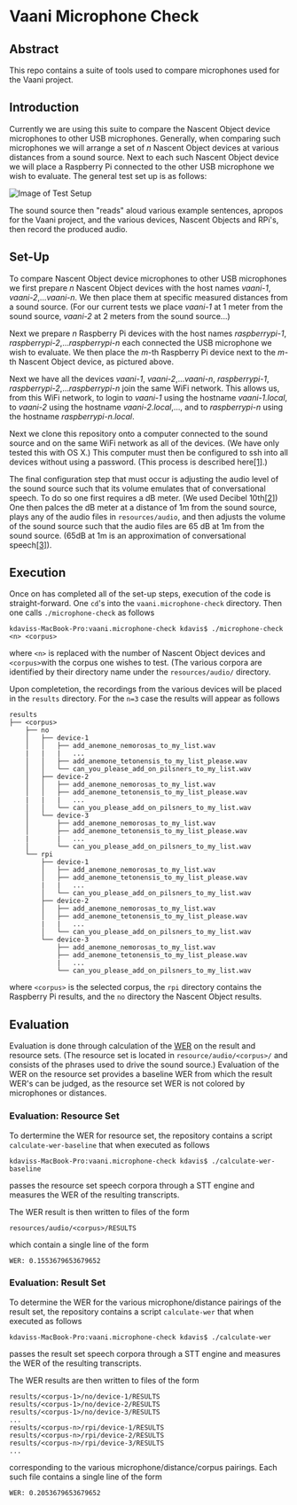 # Vaani Microphone Check

## Abstract 

This repo contains a suite of tools used to compare microphones used for the Vaani project.

## Introduction

Currently we are using this suite to compare the Nascent Object device microphones to other USB microphones. Generally, when comparing such microphones we will arrange a set of *n* Nascent Object devices at various distances from a sound source. Next to each such Nascent Object device we will place a Raspberry Pi connected to the other USB microphone we wish to evaluate. The general test set up is as follows:

![Image of Test Setup](https://raw.githubusercontent.com/mozilla/vaani.microphone-check/master/resources/images/TestSetUp.png)

The sound source then "reads" aloud various example sentences, apropos for the Vaani project, and the various devices, Nascent Objects and RPi's, then record the produced audio.

## Set-Up

To compare Nascent Object device microphones to other USB microphones we first prepare *n* Nascent Object devices with the host names *vaani-1*, *vaani-2*,...*vaani-n*. We then place them at specific measured distances from a sound source. (For our current tests we place *vaani-1* at 1 meter from the sound source, *vaani-2* at 2 meters from the sound source...)

Next we prepare *n* Raspberry Pi devices with the host names *raspberrypi-1*, *raspberrypi-2*,...*raspberrypi-n* each connected the USB microphone we wish to evaluate. We then place the *m*-th Raspberry Pi device next to the *m*-th Nascent Object device, as pictured above.

Next we have all the devices *vaani-1*, *vaani-2*,...*vaani-n*, *raspberrypi-1*, *raspberrypi-2*,...*raspberrypi-n* join the same WiFi network. This allows us, from this WiFi network, to login to *vaani-1* using the hostname *vaani-1.local*, to *vaani-2* using the hostname *vaani-2.local*,..., and to *raspberrypi-n* using the hostname *raspberrypi-n.local*.

Next we clone this repository onto a computer connected to the sound source and on the same WiFi network as all of the devices. (We have only tested this with OS X.) This computer must then be configured to ssh into all devices without using a password. (This process is described here[[1]](http://www.linuxproblem.org/art_9.html).)

The final configuration step that must occur is adjusting the audio level of the sound source such that its volume emulates that of conversational speech. To do so one first requires a dB meter. (We used Decibel 10th[[2]](https://itunes.apple.com/us/app/decibel-10th-professional/id448155923?mt=8)) One then palces the dB meter at a distance of 1m from the sound source, plays any of the audio files in `resources/audio`, and then adjusts the volume of the sound source such that the audio files are 65 dB at 1m from the sound source. (65dB at 1m is an approximation of conversational speech[[3]](http://www.hearnet.com/at_risk/risk_trivia.shtml)).

## Execution

Once on has completed all of the set-up steps, execution of the code is straight-forward. One `cd`'s into the `vaani.microphone-check` directory. Then one calls `./microphone-check` as follows
```
kdaviss-MacBook-Pro:vaani.microphone-check kdavis$ ./microphone-check <n> <corpus>
```
where `<n>` is replaced with the number of Nascent Object devices and `<corpus>`with the corpus one wishes to test. (The various corpora are identified by their directory name under the `resources/audio/` directory.

Upon completetion, the recordings from the various devices will be placed in the `results` directory. For the `n=3` case the results will appear as follows
```
results
├── <corpus>
    ├── no
    │   ├── device-1
    │   │   ├── add_anemone_nemorosas_to_my_list.wav
    |   |   |   ...
    │   │   ├── add_anemone_tetonensis_to_my_list_please.wav
    │   │   └── can_you_please_add_on_pilsners_to_my_list.wav
    │   ├── device-2
    │   │   ├── add_anemone_nemorosas_to_my_list.wav
    │   │   ├── add_anemone_tetonensis_to_my_list_please.wav
    |   |   |   ...
    │   │   └── can_you_please_add_on_pilsners_to_my_list.wav
    │   └── device-3
    │       ├── add_anemone_nemorosas_to_my_list.wav
    │       ├── add_anemone_tetonensis_to_my_list_please.wav
    |       |   ...
    │       └── can_you_please_add_on_pilsners_to_my_list.wav
    └── rpi
        ├── device-1
        │   ├── add_anemone_nemorosas_to_my_list.wav
        │   ├── add_anemone_tetonensis_to_my_list_please.wav
        |   |   ...
        │   └── can_you_please_add_on_pilsners_to_my_list.wav
        ├── device-2
        │   ├── add_anemone_nemorosas_to_my_list.wav
        │   ├── add_anemone_tetonensis_to_my_list_please.wav
        |   |   ...
        │   └── can_you_please_add_on_pilsners_to_my_list.wav
        └── device-3
            ├── add_anemone_nemorosas_to_my_list.wav
            ├── add_anemone_tetonensis_to_my_list_please.wav
            |   ...
            └── can_you_please_add_on_pilsners_to_my_list.wav
```
where `<corpus>` is the selected corpus, the `rpi` directory contains the Raspberry Pi results, and the `no` directory the Nascent Object results.

## Evaluation

Evaluation is done through calculation of the [WER](https://en.wikipedia.org/wiki/Word_error_rate) on the result and resource sets. (The resource set is located in `resource/audio/<corpus>/` and consists of the phrases used to drive the sound source.) Evaluation of the WER on the resource set provides a baseline WER from which the result WER's can be judged, as the resource set WER is not colored by microphones or distances.

### Evaluation: Resource Set

To dertermine the WER for resource set, the repository contains a script `calculate-wer-baseline` that when executed as follows
```
kdaviss-MacBook-Pro:vaani.microphone-check kdavis$ ./calculate-wer-baseline
```
passes the resource set speech corpora through a STT engine and measures the WER of the resulting transcripts.

The WER result is then written to files of the form
```
resources/audio/<corpus>/RESULTS
```
which contain a single line of the form
```
WER: 0.1553679653679652
```

### Evaluation: Result Set

To determine the WER for the various microphone/distance pairings of the result set, the repository contains a script `calculate-wer` that when executed as follows
```
kdaviss-MacBook-Pro:vaani.microphone-check kdavis$ ./calculate-wer
```
passes the result set speech corpora through a STT engine and measures the WER of the resulting transcripts.

The WER results are then written to files of the form
```
results/<corpus-1>/no/device-1/RESULTS
results/<corpus-1>/no/device-2/RESULTS
results/<corpus-1>/no/device-3/RESULTS
...
results/<corpus-n>/rpi/device-1/RESULTS
results/<corpus-n>/rpi/device-2/RESULTS
results/<corpus-n>/rpi/device-3/RESULTS
...
```
corresponding to the various microphone/distance/corpus pairings. Each such file contains a single line of the form
```
WER: 0.2053679653679652
```
